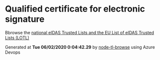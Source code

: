 # Qualified certificate for electronic signature 
 Bbrowse the [national eIDAS Trusted Lists and the EU List of eIDAS Trusted Lists (LOTL)](https://webgate.ec.europa.eu/tl-browser/#/) 
 
 
Generated at **Tue 06/02/2020  0:04:42.29** by [node-tl-browse](https://github.com/ymedlop/node-tl-browser) using Azure Devops 
